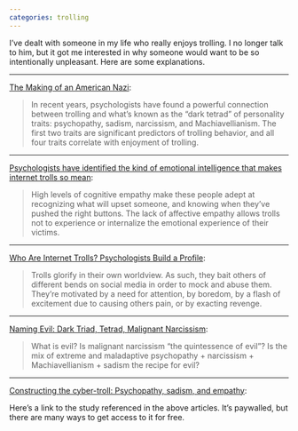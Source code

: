 ```yaml
---
categories: trolling
---
```


I’ve dealt with someone in my life who really enjoys trolling. I no longer talk to him, but it got me interested in why someone would want to be so intentionally unpleasant. Here are some explanations.

***

[The Making of an American Nazi](https://www.theatlantic.com/magazine/archive/2017/12/the-making-of-an-american-nazi/544119/):

> In recent years, psychologists have found a powerful connection between trolling and what’s known as the “dark tetrad” of personality traits: psychopathy, sadism, narcissism, and Machiavellianism. The first two traits are significant predictors of trolling behavior, and all four traits correlate with enjoyment of trolling.

***

[Psychologists have identified the kind of emotional intelligence that makes internet trolls so mean](https://qz.com/1021205/psychologists-identified-the-kind-of-emotional-intelligence-that-makes-internet-trolls-so-mean/):

> High levels of cognitive empathy make these people adept at recognizing what will upset someone, and knowing when they’ve pushed the right buttons. The lack of affective empathy allows trolls not to experience or internalize the emotional experience of their victims.

***

[Who Are Internet Trolls? Psychologists Build a Profile](https://bigthink.com/philip-perry/who-are-internet-trolls-psychologists-build-a-profile):

> Trolls glorify in their own worldview. As such, they bait others of different bends on social media in order to mock and abuse them. They’re motivated by a need for attention, by boredom, by a flash of excitement due to causing others pain, or by exacting revenge.

***

[Naming Evil: Dark Triad, Tetrad, Malignant Narcissism](https://www.psychologytoday.com/us/blog/beyond-heroes-and-villains/201606/naming-evil-dark-triad-tetrad-malignant-narcissism):

> What is evil? Is malignant narcissism “the quintessence of evil”? Is the mix of extreme and maladaptive psychopathy + narcissism + Machiavellianism + sadism the recipe for evil?

***

[Constructing the cyber-troll: Psychopathy, sadism, and empathy](https://www.researchgate.net/publication/318083400_Constructing_the_cyber-troll_Psychopathy_sadism_and_empathy):

Here’s a link to the study referenced in the above articles. It’s paywalled, but there are many ways to get access to it for free.